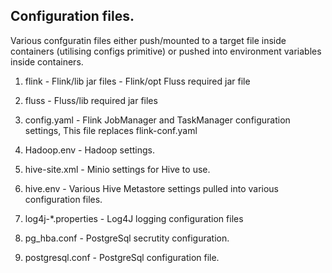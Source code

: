 ## Configuration files.

Various confguratin files either push/mounted to a target file inside containers (utilising configs primitive) or pushed into environment variables inside containers.

1. flink                    -   Flink/lib jar files
                            -   Flink/opt Fluss required jar file

2. fluss                    -   Fluss/lib required jar files
   
3. config.yaml              -   Flink JobManager and TaskManager configuration settings, This file replaces flink-conf.yaml

4. Hadoop.env               -   Hadoop settings.

5. hive-site.xml            -   Minio settings for Hive to use.

6. hive.env                 -   Various Hive Metastore settings pulled into various configuration files.

7. log4j-*.properties       -   Log4J logging configuration files

8. pg_hba.conf              -   PostgreSql secrutity configuration.

9.  postgresql.conf          -   PostgreSql configuration file.


